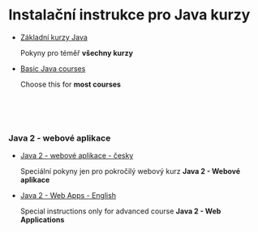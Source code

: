 Instalační instrukce pro Java kurzy
===================================

*   [Základní kurzy Java](community/)

    Pokyny pro téměř **všechny kurzy**


*   [Basic Java courses](community/)

    Choose this for **most courses**

<br/>
<br/>
<br/>

### Java 2 - webové aplikace

*   [Java 2 - webové aplikace - česky](ultimate/)

    Speciální pokyny jen pro pokročilý webový kurz **Java 2 - Webové aplikace**

*   [Java 2 - Web Apps - English](ultimate/)

    Special instructions only for advanced course **Java 2 - Web Applications**
